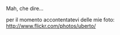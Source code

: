 Mah, che dire...

per il momento accontentatevi delle mie foto:
http://www.flickr.com/photos/uberto/
